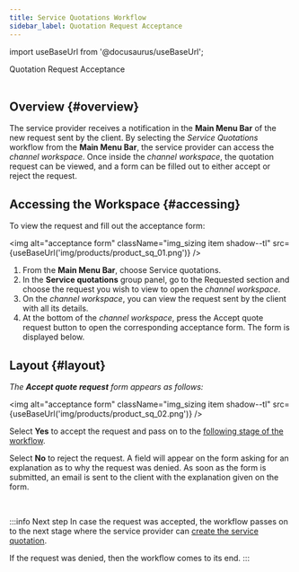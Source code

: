 ```yaml
---
title: Service Quotations Workflow
sidebar_label: Quotation Request Acceptance
---
```


import useBaseUrl from '@docusaurus/useBaseUrl'; 

<span className="hero__title">Quotation Request Acceptance</span>
<br/>
<br/>

## Overview {#overview}
The service provider receives a notification in the **Main Menu Bar** of the new request sent by the client. By selecting the _Service Quotations_ workflow from the **Main Menu Bar**, the service provider can access the _channel workspace_. Once inside the _channel workspace_, the quotation request can be viewed, and a form can be filled out to either accept or reject the request.

## Accessing the Workspace {#accessing}

To view the request and fill out the acceptance form:

<img alt="acceptance form" className="img_sizing item shadow--tl" src={useBaseUrl('img/products/product_sq_01.png')} />
<br/>

1. From the **Main Menu Bar**, choose <span className="badge badge--primary">Service quotations</span>.
2. In the **Service quotations** group panel, go to the <span className="badge badge--info">Requested</span> section and choose the request you wish to view to open the _channel workspace_.
3. On the _channel workspace_, you can view the request sent by the client with all its details.
4. At the bottom of the _channel workspace_, press the <span className="badge badge--success">Accept quote request</span> button to open the corresponding acceptance form. The form is displayed below.


## Layout {#layout}

<div className="alert alert--secondary">

_The **Accept quote request** form appears as follows:_

<img alt="acceptance form" className="img_sizing item shadow--tl" src={useBaseUrl('img/products/product_sq_02.png')} />
<br/>

Select **Yes** to accept the request and pass on to the [following stage of the workflow](/docs/products/service_quotations/survey-create).

Select **No** to reject the request. A field will appear on the form asking for an explanation as to why the request was denied. As soon as the form is submitted, an email is sent to the client with the explanation given on the form.

</div>
<br/>

:::info Next step
In case the request was accepted, the workflow passes on to the next stage where the service provider can [create the service quotation](/docs/products/service_quotations/survey-create).

If the request was denied, then the workflow comes to its end.
:::
